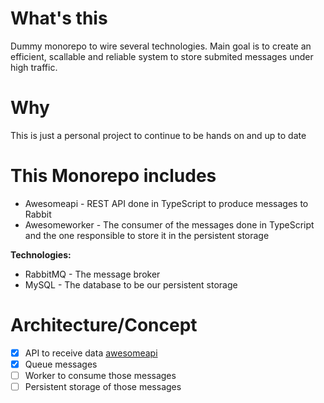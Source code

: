 # What's this
Dummy monorepo to wire several technologies.
Main goal is to create an efficient, scallable and reliable system to store submited messages under high traffic. 

# Why
This is just a personal project to continue to be hands on and up to date

# This Monorepo includes

- Awesomeapi - REST API done in TypeScript to produce messages to Rabbit 
- Awesomeworker - The consumer of the messages done in TypeScript and the one responsible to store it in the persistent storage  

**Technologies:**
- RabbitMQ - The message broker
- MySQL - The database to be our persistent storage 

# Architecture/Concept
- [x] API to receive data [awesomeapi](awesomeapi)
- [x] Queue messages
- [ ] Worker to consume those messages 
- [ ] Persistent storage of those messages

